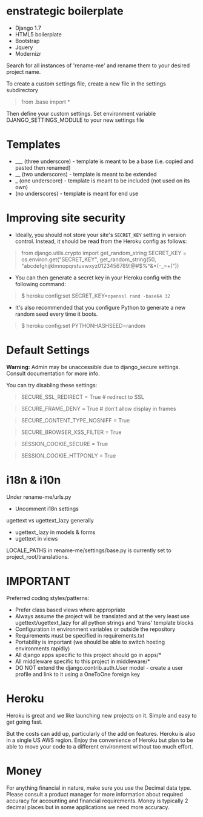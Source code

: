 enstrategic boilerplate
========================

* Django 1.7
* HTML5 boilerplate
* Bootstrap
* Jquery
* Modernizr


Search for all instances of 'rename-me' and rename them to your desired project name.

To create a custom settings file, create a new file in the settings subdirectory

> from .base import *

Then define your custom settings. Set environment variable DJANGO_SETTINGS_MODULE to your new settings file

Templates
=========
* ___ (three underscore) - template is meant to be a base (i.e. copied and pasted then renamed)
* __ (two underscores) - template is meant to be extended
* _ (one underscore) - template is meant to be included (not used on its own)
* (no underscores) - template is meant for end use

Improving site security
=======================

* Ideally, you should not store your site's ``SECRET_KEY`` setting in version control. Instead, it should be read
from the Heroku config as follows:

>    from django.utils.crypto import get_random_string
>    SECRET_KEY = os.environ.get("SECRET_KEY", get_random_string(50, "abcdefghijklmnopqrstuvwxyz0123456789!@#$%^&*(-_=+)"))

* You can then generate a secret key in your Heroku config with the following command:

>    $ heroku config:set SECRET_KEY=`openssl rand -base64 32`

* It's also recommended that you configure Python to generate a new random seed every time it boots.

>    $ heroku config:set PYTHONHASHSEED=random

Default Settings
================
**Warning:** Admin may be unaccessible due to django_secure settings. Consult documentation for more info.

You can try disabling these settings:

>   SECURE_SSL_REDIRECT = True # redirect to SSL

>   SECURE_FRAME_DENY = True # don't allow display in frames

>   SECURE_CONTENT_TYPE_NOSNIFF = True

>   SECURE_BROWSER_XSS_FILTER = True

>   SESSION_COOKIE_SECURE = True

>   SESSION_COOKIE_HTTPONLY = True



i18n & i10n
===========
Under rename-me/urls.py
* Uncomment i18n settings

ugettext vs ugettext_lazy generally

* ugettext_lazy in models & forms
* ugettext in views

LOCALE_PATHS in rename-me/settings/base.py is currently set to project_root/translations.

IMPORTANT
=========
Preferred coding styles/patterns:

* Prefer class based views where appropriate
* Always assume the project will be translated and at the very least use ugettext/ugettext_lazy for all python strings and 'trans' template blocks
* Configuration in environment variables or outside the repository
* Requirements must be specified in requirements.txt
* Portability is important (we should be able to switch hosting environments rapidly)
* All django apps specific to this project should go in apps/*
* All middleware specific to this project in middleware/*
* DO NOT extend the django.contrib.auth.User model - create a user profile and link to it using a OneToOne foreign key

Heroku
======
Heroku is great and we like launching new projects on it. Simple and easy to get going fast.

But the costs can add up, particularly of the add on features. Heroku is also in a single US AWS region. Enjoy the convenience of Heroku but plan to be able to move your code to a different environment without too much effort.

Money
=====
For anything financial in nature, make sure you use the Decimal data type. Please consult a product manager
for more information about required accuracy for accounting and financial requirements. Money is typically 2
decimal places but in some applications we need more accuracy.
